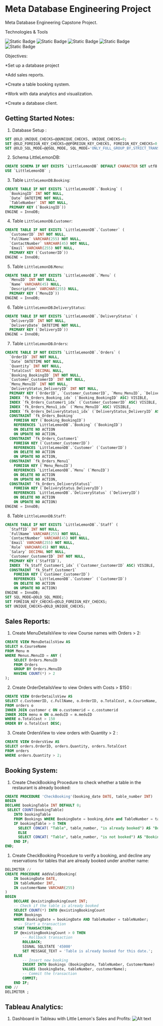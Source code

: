 # Meta Database Engineering Project

Meta Database Engineering Capstone Project.

Technologies & Tools

![Static Badge](https://img.shields.io/badge/code-sql-blue) ![Static Badge](https://img.shields.io/badge/code-python-blue) ![Static Badge](https://img.shields.io/badge/tool-mysql-blue) ![Static Badge](https://img.shields.io/badge/tool-MySQLWorkbench-blue) ![Static Badge](https://img.shields.io/badge/tool-tableau-blue)

Objectives:

\*Set up a database project

\*Add sales reports.

\*Create a table booking system.

\*Work with data analytics and visualization.

\*Create a database client.

## Getting Started Notes:

1. Database Setup :

```sql
SET @OLD_UNIQUE_CHECKS=@@UNIQUE_CHECKS, UNIQUE_CHECKS=0;
SET @OLD_FOREIGN_KEY_CHECKS=@@FOREIGN_KEY_CHECKS, FOREIGN_KEY_CHECKS=0;
SET @OLD_SQL_MODE=@@SQL_MODE, SQL_MODE='ONLY_FULL_GROUP_BY,STRICT_TRANS_TABLES,NO_ZERO_IN_DATE,NO_ZERO_DATE,ERROR_FOR_DIVISION_BY_ZERO,NO_ENGINE_SUBSTITUTION';
```

2. Schema LittleLemonDB:

```sql
CREATE SCHEMA IF NOT EXISTS `LittleLemonDB` DEFAULT CHARACTER SET utf8 ;
USE `LittleLemonDB` ;

```

3. Table `LittleLemonDB`.`Booking`:

```sql
CREATE TABLE IF NOT EXISTS `LittleLemonDB`.`Booking` (
  `BookingID` INT NOT NULL,
  `Date` DATETIME NOT NULL,
  `TableNumber` INT NOT NULL,
  PRIMARY KEY (`BookingID`))
ENGINE = InnoDB;
```

4. Table `LittleLemonDB`.`Customer`:

```sql
CREATE TABLE IF NOT EXISTS `LittleLemonDB`.`Customer` (
  `CustomerID` INT NOT NULL,
  `FullName` VARCHAR(255) NOT NULL,
  `ContactNumber` VARCHAR(45) NOT NULL,
  `Email` VARCHAR(255) NOT NULL,
  PRIMARY KEY (`CustomerID`))
ENGINE = InnoDB;
```

5. Table `LittleLemonDB`.`Menu`:

```sql
CREATE TABLE IF NOT EXISTS `LittleLemonDB`.`Menu` (
  `MenuID` INT NOT NULL,
  `Name` VARCHAR(45) NULL,
  `Description` VARCHAR(255) NULL,
  PRIMARY KEY (`MenuID`))
ENGINE = InnoDB;
```

6. Table `LittleLemonDB`.`DeliveryStatus`:

```sql
CREATE TABLE IF NOT EXISTS `LittleLemonDB`.`DeliveryStatus` (
  `DeliveryID` INT NOT NULL,
  `DeliveryDate` DATETIME NOT NULL,
  PRIMARY KEY (`DeliveryID`))
ENGINE = InnoDB;
```

7. Table `LittleLemonDB`.`Orders`:

```sql
CREATE TABLE IF NOT EXISTS `LittleLemonDB`.`Orders` (
  `OrderID` INT NOT NULL,
  `Date` DATETIME NOT NULL,
  `Quantity` INT NOT NULL,
  `TotalCost` DECIMAL NULL,
  `Booking_BookingID` INT NOT NULL,
  `Customer_CustomerID` INT NOT NULL,
  `Menu_MenuID` INT NOT NULL,
  `DeliveryStatus_DeliveryID` INT NOT NULL,
  PRIMARY KEY (`OrderID`, `Customer_CustomerID`, `Menu_MenuID`, `DeliveryStatus_DeliveryID`),
  INDEX `fk_Orders_Booking_idx` (`Booking_BookingID` ASC) VISIBLE,
  INDEX `fk_Orders_Customer1_idx` (`Customer_CustomerID` ASC) VISIBLE,
  INDEX `fk_Orders_Menu1_idx` (`Menu_MenuID` ASC) VISIBLE,
  INDEX `fk_Orders_DeliveryStatus1_idx` (`DeliveryStatus_DeliveryID` ASC) VISIBLE,
  CONSTRAINT `fk_Orders_Booking`
    FOREIGN KEY (`Booking_BookingID`)
    REFERENCES `LittleLemonDB`.`Booking` (`BookingID`)
    ON DELETE NO ACTION
    ON UPDATE NO ACTION,
  CONSTRAINT `fk_Orders_Customer1`
    FOREIGN KEY (`Customer_CustomerID`)
    REFERENCES `LittleLemonDB`.`Customer` (`CustomerID`)
    ON DELETE NO ACTION
    ON UPDATE NO ACTION,
  CONSTRAINT `fk_Orders_Menu1`
    FOREIGN KEY (`Menu_MenuID`)
    REFERENCES `LittleLemonDB`.`Menu` (`MenuID`)
    ON DELETE NO ACTION
    ON UPDATE NO ACTION,
  CONSTRAINT `fk_Orders_DeliveryStatus1`
    FOREIGN KEY (`DeliveryStatus_DeliveryID`)
    REFERENCES `LittleLemonDB`.`DeliveryStatus` (`DeliveryID`)
    ON DELETE NO ACTION
    ON UPDATE NO ACTION)
ENGINE = InnoDB;
```

8. Table `LittleLemonDB`.`Staff`:

```sql
CREATE TABLE IF NOT EXISTS `LittleLemonDB`.`Staff` (
  `StaffID` INT NOT NULL,
  `FullName` VARCHAR(255) NOT NULL,
  `ContactNumber` VARCHAR(45) NOT NULL,
  `Email` VARCHAR(255) NOT NULL,
  `Role` VARCHAR(45) NOT NULL,
  `Salary` DECIMAL NOT NULL,
  `Customer_CustomerID` INT NOT NULL,
  PRIMARY KEY (`StaffID`),
  INDEX `fk_Staff_Customer1_idx` (`Customer_CustomerID` ASC) VISIBLE,
  CONSTRAINT `fk_Staff_Customer1`
    FOREIGN KEY (`Customer_CustomerID`)
    REFERENCES `LittleLemonDB`.`Customer` (`CustomerID`)
    ON DELETE NO ACTION
    ON UPDATE NO ACTION)
ENGINE = InnoDB;
SET SQL_MODE=@OLD_SQL_MODE;
SET FOREIGN_KEY_CHECKS=@OLD_FOREIGN_KEY_CHECKS;
SET UNIQUE_CHECKS=@OLD_UNIQUE_CHECKS;
```

## Sales Reports:

1. Create MenuDetailsView to view Course names with Orders > 2:

```sql
CREATE VIEW MenuDetailsView AS
SELECT m.CourseName
FROM Menu m
WHERE Menus.MenuID = ANY (
    SELECT Orders.MenuID
    FROM Orders
    GROUP BY Orders.MenuID
    HAVING COUNT(*) > 2
);
```

2. Create OrderDetailsView to view Orders with Costs > $150 :

```sql
CREATE VIEW OrderDetailsView AS
SELECT c.CustomerID, c.FullName, o.OrderID, o.TotalCost, m.CourseName, m.StarterName
FROM orders o
INNER JOIN customer c ON o.customerid = c.costumerid
INNER JOIN menu m ON o.meduID = m.meduID
WHERE o.TotalCost > 150
ORDER BY o.TotalCost DESC;
```

3. Create OrdersView to view orders with Quantity > 2 :

```sql
CREATE VIEW OrdersView AS
SELECT orders.OrderID, orders.Quantity, orders.TotalCost
FROM orders
WHERE orders.Quantity > 2;
```

## Booking System:

1. Create CheckBooking Procedure to check whether a table in the restaurant is already booked:

```sql
CREATE PROCEDURE 'CheckBooking'(booking_date DATE, table_number INT)
BEGIN
DECLARE bookingTable INT DEFAULT 0;
 SELECT COUNT(bookingTable)
    INTO bookingTable
    FROM Bookings WHERE BookingDate = booking_date and TableNumber = table_number;
    IF bookingTable > 0 THEN
      SELECT CONCAT( "Table", table_number, "is already booked") AS "Booking status";
      ELSE
      SELECT CONCAT( "Table", table_number, "is not booked") AS "Booking status";
    END IF;
END;
```

1. Create CheckBooking Procedure to verify a booking, and decline any reservations for tables that are already booked under another name:

```sql
DELIMITER //
CREATE PROCEDURE AddValidBooking(
    IN bookingDate DATE,
    IN tableNumber INT,
    IN customerName VARCHAR(255)
)
BEGIN
    DECLARE @existingBookingCount INT;
    -- Check if the table is already booked
    SELECT COUNT(*) INTO @existingBookingCount
    FROM Bookings
    WHERE BookingDate = bookingDate AND TableNumber = tableNumber;
      -- Start a transaction
    START TRANSACTION;
    IF @existingBookingCount > 0 THEN
        -- Rollback transaction
        ROLLBACK;
        SIGNAL SQLSTATE '45000'
        SET MESSAGE_TEXT = 'Table is already booked for this date.';
    ELSE
        -- Insert new booking
        INSERT INTO Bookings (BookingDate, TableNumber, CustomerName)
        VALUES (bookingDate, tableNumber, customerName);
        -- Commit the transaction
        COMMIT;
    END IF;
END //
DELIMITER ;
```

## Tableau Analytics:

1. Dashboard in Tableau with Little Lemon's Sales and Profits:
   ![Alt text](<Tableau Analytics/Little Lemon Dashboard.png>)

